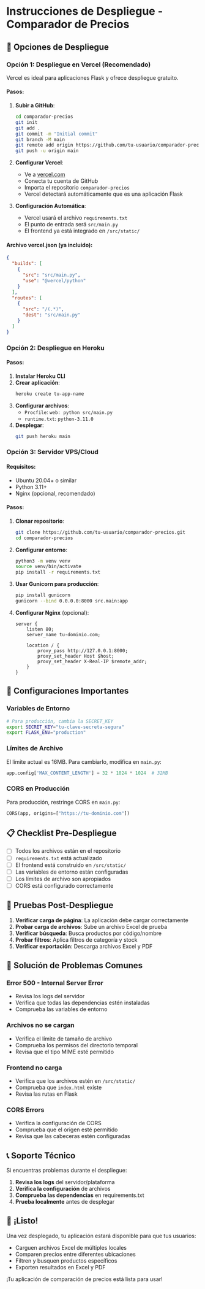 # Instrucciones de Despliegue - Comparador de Precios

## 🎯 Opciones de Despliegue

### Opción 1: Despliegue en Vercel (Recomendado)

Vercel es ideal para aplicaciones Flask y ofrece despliegue gratuito.

#### Pasos:
1. **Subir a GitHub**:
   ```bash
   cd comparador-precios
   git init
   git add .
   git commit -m "Initial commit"
   git branch -M main
   git remote add origin https://github.com/tu-usuario/comparador-precios.git
   git push -u origin main
   ```

2. **Configurar Vercel**:
   - Ve a [vercel.com](https://vercel.com)
   - Conecta tu cuenta de GitHub
   - Importa el repositorio `comparador-precios`
   - Vercel detectará automáticamente que es una aplicación Flask

3. **Configuración Automática**:
   - Vercel usará el archivo `requirements.txt`
   - El punto de entrada será `src/main.py`
   - El frontend ya está integrado en `/src/static/`

#### Archivo vercel.json (ya incluido):
```json
{
  "builds": [
    {
      "src": "src/main.py",
      "use": "@vercel/python"
    }
  ],
  "routes": [
    {
      "src": "/(.*)",
      "dest": "src/main.py"
    }
  ]
}
```

### Opción 2: Despliegue en Heroku

#### Pasos:
1. **Instalar Heroku CLI**
2. **Crear aplicación**:
   ```bash
   heroku create tu-app-name
   ```
3. **Configurar archivos**:
   - `Procfile`: `web: python src/main.py`
   - `runtime.txt`: `python-3.11.0`
4. **Desplegar**:
   ```bash
   git push heroku main
   ```

### Opción 3: Servidor VPS/Cloud

#### Requisitos:
- Ubuntu 20.04+ o similar
- Python 3.11+
- Nginx (opcional, recomendado)

#### Pasos:
1. **Clonar repositorio**:
   ```bash
   git clone https://github.com/tu-usuario/comparador-precios.git
   cd comparador-precios
   ```

2. **Configurar entorno**:
   ```bash
   python3 -m venv venv
   source venv/bin/activate
   pip install -r requirements.txt
   ```

3. **Usar Gunicorn para producción**:
   ```bash
   pip install gunicorn
   gunicorn --bind 0.0.0.0:8000 src.main:app
   ```

4. **Configurar Nginx** (opcional):
   ```nginx
   server {
       listen 80;
       server_name tu-dominio.com;
       
       location / {
           proxy_pass http://127.0.0.1:8000;
           proxy_set_header Host $host;
           proxy_set_header X-Real-IP $remote_addr;
       }
   }
   ```

## 🔧 Configuraciones Importantes

### Variables de Entorno
```bash
# Para producción, cambia la SECRET_KEY
export SECRET_KEY="tu-clave-secreta-segura"
export FLASK_ENV="production"
```

### Límites de Archivo
El límite actual es 16MB. Para cambiarlo, modifica en `main.py`:
```python
app.config['MAX_CONTENT_LENGTH'] = 32 * 1024 * 1024  # 32MB
```

### CORS en Producción
Para producción, restringe CORS en `main.py`:
```python
CORS(app, origins=["https://tu-dominio.com"])
```

## 📋 Checklist Pre-Despliegue

- [ ] Todos los archivos están en el repositorio
- [ ] `requirements.txt` está actualizado
- [ ] El frontend está construido en `/src/static/`
- [ ] Las variables de entorno están configuradas
- [ ] Los límites de archivo son apropiados
- [ ] CORS está configurado correctamente

## 🧪 Pruebas Post-Despliegue

1. **Verificar carga de página**: La aplicación debe cargar correctamente
2. **Probar carga de archivos**: Sube un archivo Excel de prueba
3. **Verificar búsqueda**: Busca productos por código/nombre
4. **Probar filtros**: Aplica filtros de categoría y stock
5. **Verificar exportación**: Descarga archivos Excel y PDF

## 🚨 Solución de Problemas Comunes

### Error 500 - Internal Server Error
- Revisa los logs del servidor
- Verifica que todas las dependencias estén instaladas
- Comprueba las variables de entorno

### Archivos no se cargan
- Verifica el límite de tamaño de archivo
- Comprueba los permisos del directorio temporal
- Revisa que el tipo MIME esté permitido

### Frontend no carga
- Verifica que los archivos estén en `/src/static/`
- Comprueba que `index.html` existe
- Revisa las rutas en Flask

### CORS Errors
- Verifica la configuración de CORS
- Comprueba que el origen esté permitido
- Revisa que las cabeceras estén configuradas

## 📞 Soporte Técnico

Si encuentras problemas durante el despliegue:

1. **Revisa los logs** del servidor/plataforma
2. **Verifica la configuración** de archivos
3. **Comprueba las dependencias** en requirements.txt
4. **Prueba localmente** antes de desplegar

## 🎉 ¡Listo!

Una vez desplegado, tu aplicación estará disponible para que tus usuarios:
- Carguen archivos Excel de múltiples locales
- Comparen precios entre diferentes ubicaciones
- Filtren y busquen productos específicos
- Exporten resultados en Excel y PDF

¡Tu aplicación de comparación de precios está lista para usar!

